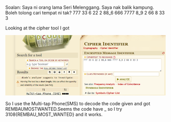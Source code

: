 Soalan:
Saya ni orang lama Seri Melenggang. Saya nak balik kampung. Boleh tolong cari tempat ni tak?
777 33 6 22 2 88_6 666 7777 8_9 2 66 8 33 3

Looking at the cipher tool I got 

![jaubbinonfgn](../screenshots/jauhbonorumahnya.png)

So I use the Multi-tap Phone(SMS) to decode the code given and got REMBAUMOSTWANTED.Seems the code have _ so I try 3108{REMBAU_MOST_WANTED} and it works.